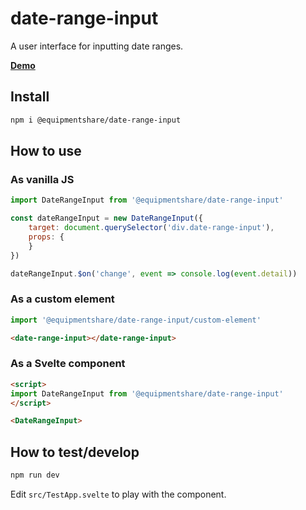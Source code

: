 # date-range-input

A user interface for inputting date ranges.

**[Demo](http://time-tracking.pages.internal.equipmentshare.com/date-range-input/)**

## Install

```sh
npm i @equipmentshare/date-range-input
```

## How to use

### As vanilla JS

```js
import DateRangeInput from '@equipmentshare/date-range-input'

const dateRangeInput = new DateRangeInput({
	target: document.querySelector('div.date-range-input'),
	props: {
	}
})

dateRangeInput.$on('change', event => console.log(event.detail))
```

### As a custom element

```js
import '@equipmentshare/date-range-input/custom-element'
```

```html
<date-range-input></date-range-input>
```

### As a Svelte component

```html
<script>
import DateRangeInput from '@equipmentshare/date-range-input'
</script>

<DateRangeInput>
```

## How to test/develop

```sh
npm run dev
```

Edit `src/TestApp.svelte` to play with the component.
